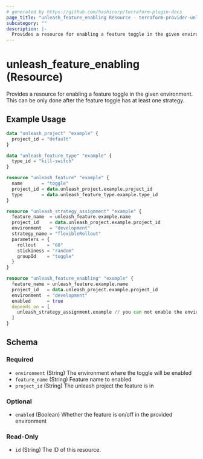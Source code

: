 ```yaml
---
# generated by https://github.com/hashicorp/terraform-plugin-docs
page_title: "unleash_feature_enabling Resource - terraform-provider-unleash"
subcategory: ""
description: |-
  Provides a resource for enabling a feature toggle in the given environment. This can be only done after the feature toggle has at least one strategy.
---
```


# unleash_feature_enabling (Resource)

Provides a resource for enabling a feature toggle in the given environment. This can be only done after the feature toggle has at least one strategy.

## Example Usage

```terraform
data "unleash_project" "example" {
  project_id = "default"
}

data "unleash_feature_type" "example" {
  type_id = "kill-switch"
}

resource "unleash_feature" "example" {
  name       = "toggle"
  project_id = data.unleash_project.example.project_id
  type       = data.unleash_feature_type.example.type_id
}

resource "unleash_strategy_assignment" "example" {
  feature_name  = unleash_feature.example.name
  project_id    = data.unleash_project.example.project_id
  environment   = "development"
  strategy_name = "flexibleRollout"
  parameters = {
    rollout    = "68"
    stickiness = "random"
    groupId    = "toggle"
  }
}

resource "unleash_feature_enabling" "example" {
  feature_name = unleash_feature.example.name
  project_id   = data.unleash_project.example.project_id
  environment  = "development"
  enabled      = true
  depends_on = [
    unleash_strategy_assignment.example // you can not enable the environment before it has strategies
  ]
}
```

<!-- schema generated by tfplugindocs -->
## Schema

### Required

- `environment` (String) The environment where the toggle will be enabled
- `feature_name` (String) Feature name to enabled
- `project_id` (String) The unleash project the feature is in

### Optional

- `enabled` (Boolean) Whether the feature is on/off in the provided environment

### Read-Only

- `id` (String) The ID of this resource.


